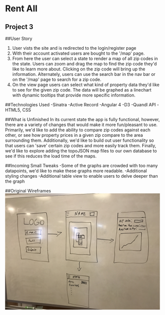 # Rent All

## Project 3

##User Story
1. User vists the site and is redirected to the login/register page
2. With their account activated users are bought to the '/map' page.
3. From here the user can select a state to render a map of all zip codes in the state. Users can zoom and drag the map to find the zip code they'd like to learn more about. Clicking on the zip code will bring up the information. Alternately, users can use the search bar in the nav bar or on the '/map' page to search for a zip code.
4. On the view page users can select what kind of property data they'd like to see for the given zip code. The data will be graphed as a linechart with dynamic tooltips that provide more specific information.

##Technologies Used
-Sinatra
-Active Record
-Angular 4
-D3
-Quandl API
-HTML5, CSS

##What is Unfinished
In its current state the app is fully functional, however, there are a variety of changes that would make it more fun/pleasant to use. Primarily, we'd like to add the ability to compare zip codes against each other, or see how property prices in a given zip compare to the area surrounding them. Additionally, we'd like to build out user functionality so that users can 'save' certain zip codes and more easily track them. Finally, we'd like to explore adding the topoJSON map files to our own database to see if this reduces the load time of the maps.

##Incoming Small Tweaks
-Some of the graphs are crowded with too many datapoints, we'd like to make these graphs more readable.
-Additional styling changes
-Additional table view to enable users to delve deeper than the graph

##Original Wireframes
![alt text](https://github.com/AceCat/rent-app/blob/master/IMG_0486.JPG)

